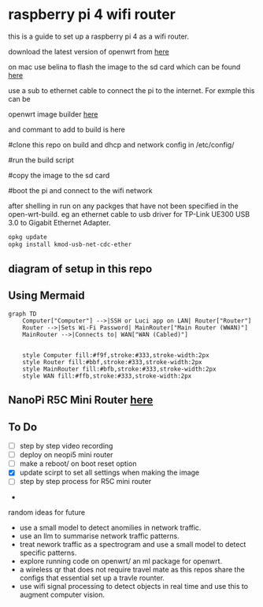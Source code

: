 # raspberry pi 4 wifi router

this is a guide to set up a raspberry pi 4 as a wifi router.


download the latest version of openwrt from [here](https://downloads.openwrt.org/releases/23.05.0/targets/armvirt/64/openwrt-23.05.0-armvirt-64-default-rootfs.tar.gz)

on mac use belina to flash the image to the sd card which can be found [here](https://www.balena.io/etcher/)

use a sub to ethernet cable to connect the pi to the internet. For exmple this can be 

 openwrt image builder [here](https://firmware-selector.openwrt.org/?version=23.05.5&target=bcm27xx%2Fbcm2711&id=rpi-4)

 and commant to add to build is here

 #clone this repo on build and dhcp and network config in /etc/config/

 #run the build script

 #copy the image to the sd card

 #boot the pi and connect to the wifi network


after shelling in run on any packges that have not been specified in the open-wrt-build. eg an ethernet cable to usb driver for TP-Link UE300 USB 3.0 to Gigabit Ethernet Adapter.

```bash
opkg update
opkg install kmod-usb-net-cdc-ether
```

## diagram of setup in this repo
## **Using Mermaid**

```mermaid
graph TD
    Computer["Computer"] -->|SSH or Luci app on LAN| Router["Router"]
    Router -->|Sets Wi-Fi Password| MainRouter["Main Router (WWAN)"]
    MainRouter -->|Connects to| WAN["WAN (Cabled)"]


    style Computer fill:#f9f,stroke:#333,stroke-width:2px
    style Router fill:#bbf,stroke:#333,stroke-width:2px
    style MainRouter fill:#bfb,stroke:#333,stroke-width:2px
    style WAN fill:#ffb,stroke:#333,stroke-width:2px
```

## NanoPi R5C Mini Router [here](https://wiki.friendlyelec.com/wiki/index.php/NanoPi_R5C#Install_OS_to_eMMC)




## To Do

- [ ] step by step video recording
- [ ] deploy on neopi5 mini router
- [ ] make a reboot/ on boot reset option
- [x] update scirpt to set all settings when making the image
- [ ] step by step process for R5C mini router
    
- 

random ideas for future

- use a small model to detect anomilies in network traffic.
- use an llm to summarise network traffic patterns.
- treat nework traffic as a spectrogram and use a small model to detect specific patterns.
- explore running code on openwrt/ an ml package for openwrt.
- a wireless qr that does not require travel mate as this repos share the configs that essential set up a travle rounter.
- use wifi signal processing to detect objects in real time and use this to augment computer vision.
